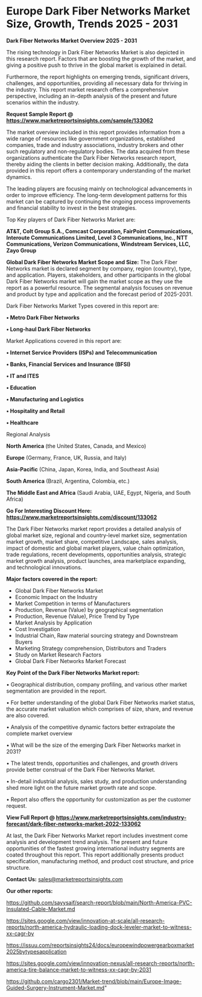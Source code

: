  # Europe Dark Fiber Networks Market Size, Growth, Trends 2025 - 2031

<Strong> Dark Fiber Networks Market Overview 2025 - 2031</strong>

The rising technology in Dark Fiber Networks Market is also depicted in this research report. Factors that are boosting the growth of the market, and giving a positive push to thrive in the global market is explained in detail.

Furthermore, the report highlights on emerging trends, significant drivers, challenges, and opportunities, providing all necessary data for thriving in the industry. This report market research offers a comprehensive perspective, including an in-depth analysis of the present and future scenarios within the industry.

<strong>Request Sample Report @ <a href=https://www.marketreportsinsights.com/sample/133062>https://www.marketreportsinsights.com/sample/133062</a></strong>

The market overview included in this report provides information from a wide range of resources like government organizations, established companies, trade and industry associations, industry brokers and other such regulatory and non-regulatory bodies. The data acquired from these organizations authenticate the Dark Fiber Networks research report, thereby aiding the clients in better decision making. Additionally, the data provided in this report offers a contemporary understanding of the market dynamics.

The leading players are focusing mainly on technological advancements in order to improve efficiency. The long-term development patterns for this market can be captured by continuing the ongoing process improvements and financial stability to invest in the best strategies.

Top Key players of Dark Fiber Networks Market are:

<strong>AT&T, Colt Group S.A., Comcast Corporation, FairPoint Communications, Interoute Communications Limited, Level 3 Communications, Inc., NTT Communications, Verizon Communications, Windstream Services, LLC, Zayo Group</strong>

<strong><b>Global Dark Fiber Networks Market Scope and Size:</b></strong>
The Dark Fiber Networks market is declared segment by company, region (country), type, and application. Players, stakeholders, and other participants in the global Dark Fiber Networks market will gain the market scope as they use the report as a powerful resource. The segmental analysis focuses on revenue and product by type and application and the forecast period of 2025-2031.

Dark Fiber Networks Market Types covered in this report are:

<strong>• Metro Dark Fiber Networks

• Long-haul Dark Fiber Networks</strong>

Market Applications covered in this report are:

<strong>• Internet Service Providers (ISPs) and Telecommunication

• Banks, Financial Services and Insurance (BFSI)

• IT and ITES

• Education

• Manufacturing and Logistics

• Hospitality and Retail

• Healthcare</strong> 

Regional Analysis

<strong>North America</strong> (the United States, Canada, and Mexico)

<strong>Europe</strong> (Germany, France, UK, Russia, and Italy)

<strong>Asia-Pacific</strong> (China, Japan, Korea, India, and Southeast Asia)

<strong>South America</strong> (Brazil, Argentina, Colombia, etc.)

<strong>The Middle East and Africa</strong> (Saudi Arabia, UAE, Egypt, Nigeria, and South Africa)

<strong>Go For Interesting Discount Here: <a href=https://www.marketreportsinsights.com/discount/133062>https://www.marketreportsinsights.com/discount/133062</a></strong>

The Dark Fiber Networks market report provides a detailed analysis of global market size, regional and country-level market size, segmentation market growth, market share, competitive Landscape, sales analysis, impact of domestic and global market players, value chain optimization, trade regulations, recent developments, opportunities analysis, strategic market growth analysis, product launches, area marketplace expanding, and technological innovations.

<strong><b>Major factors covered in the report:</b></strong>
<ul>
  <li>Global Dark Fiber Networks Market </li>
  <li>Economic Impact on the Industry</li>
  <li>Market Competition in terms of Manufacturers</li>
  <li>Production, Revenue (Value) by geographical segmentation</li>
  <li>Production, Revenue (Value), Price Trend by Type</li>
  <li>Market Analysis by Application</li>
  <li>Cost Investigation</li>
  <li>Industrial Chain, Raw material sourcing strategy and Downstream Buyers</li>
  <li>Marketing Strategy comprehension, Distributors and Traders</li>
  <li>Study on Market Research Factors</li>
  <li>Global Dark Fiber Networks Market Forecast</li>
</ul>

<strong><b>Key Point of the Dark Fiber Networks Market report:</b></strong>

• Geographical distribution, company profiling, and various other market segmentation are provided in the report.

• For better understanding of the global Dark Fiber Networks market status, the accurate market valuation which comprises of size, share, and revenue are also covered.

• Analysis of the competitive dynamic factors better extrapolate the complete market overview

• What will be the size of the emerging Dark Fiber Networks market in 2031?

• The latest trends, opportunities and challenges, and growth drivers provide better construal of the Dark Fiber Networks Market.

• In-detail industrial analysis, sales study, and production understanding shed more light on the future market growth rate and scope.

• Report also offers the opportunity for customization as per the customer request.

<strong><b>View Full Report @ <a href=https://www.marketreportsinsights.com/industry-forecast/dark-fiber-networks-market-2022-133062>https://www.marketreportsinsights.com/industry-forecast/dark-fiber-networks-market-2022-133062</a></b></strong>


At last, the Dark Fiber Networks Market report includes investment come analysis and development trend analysis. The present and future opportunities of the fastest growing international industry segments are coated throughout this report. This report additionally presents product specification, manufacturing method, and product cost structure, and price structure.

<strong>Contact Us:</strong>
sales@marketreportsinsights.com

<strong>Our other reports:</strong>

<a href=https://github.com/sayysaif/search-report/blob/main/North-America-PVC-Insulated-Cable-Market.md>https://github.com/sayysaif/search-report/blob/main/North-America-PVC-Insulated-Cable-Market.md</a>

<a href=https://sites.google.com/view/innovation-at-scale/all-research-reports/north-america-hydraulic-loading-dock-leveler-market-to-witness-xx-cagr-by>https://sites.google.com/view/innovation-at-scale/all-research-reports/north-america-hydraulic-loading-dock-leveler-market-to-witness-xx-cagr-by</a>

<a href=https://issuu.com/reportsinsights24/docs/europewindpowergearboxmarket2025bytypesapplication>https://issuu.com/reportsinsights24/docs/europewindpowergearboxmarket2025bytypesapplication</a>

<a href=https://sites.google.com/view/innovation-nexus/all-research-reports/north-america-tire-balance-market-to-witness-xx-cagr-by-2031>https://sites.google.com/view/innovation-nexus/all-research-reports/north-america-tire-balance-market-to-witness-xx-cagr-by-2031</a>

<a href=https://github.com/cargo2301/Market-trend/blob/main/Europe-Image-Guided-Surgery-Instrument-Market.md>https://github.com/cargo2301/Market-trend/blob/main/Europe-Image-Guided-Surgery-Instrument-Market.md</a>"
